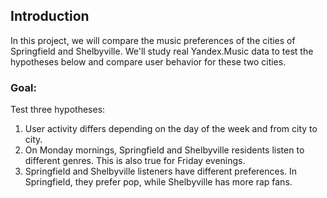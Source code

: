 ## Introduction <a id='intro'></a>
In this project, we will compare the music preferences of the cities of Springfield and Shelbyville. We'll study real Yandex.Music data to test the hypotheses below and compare user behavior for these two cities.

### Goal: 
Test three hypotheses:
1. User activity differs depending on the day of the week and from city to city. 
2. On Monday mornings, Springfield and Shelbyville residents listen to different genres. This is also true for Friday evenings. 
3. Springfield and Shelbyville listeners have different preferences. In Springfield, they prefer pop, while Shelbyville has more rap fans.


